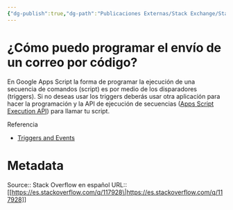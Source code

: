 ```yaml
---
{"dg-publish":true,"dg-path":"Publicaciones Externas/Stack Exchange/Stack Overflow en español/es.stackoverflow.com-117928.md","permalink":"/publicaciones-externas/stack-exchange/stack-overflow-en-espanol/es-stackoverflow-com-117928/","title":"¿Cómo puedo programar el envío de un correo por código?","hide":true,"noteIcon":"default","created":"2024-04-03T12:49:10.417-06:00","updated":"2024-04-05T16:43:52.634-06:00"}
---
```


# ¿Cómo puedo programar el envío de un correo por código?

En Google Apps Script la forma de programar la ejecución de una secuencia de comandos (script) es por medio de los disparadores (triggers). Si no deseas usar los triggers deberás usar otra aplicación para hacer la programación y la API de ejecución de secuencias ([Apps Script Execution API][1]) para llamar tu script.

Referencia

- [Triggers and Events][2]


  [1]: https://developers.google.com/apps-script/guides/rest/
  [2]: https://developers.google.com/apps-script/guides/triggers/

# Metadata
Source:: Stack Overflow en español
URL:: [[https://es.stackoverflow.com/q/117928\|https://es.stackoverflow.com/q/117928]]

